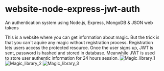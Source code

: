 # website-node-express-jwt-auth
An authentication system using Node.js, Express, MongoDB &amp; JSON web tokens

This is a website where you can get information about magic. But the trick is that you can`t aquire any magic without registration process. Registration lets users access the protected resource. Once the user signs up, JWT is sent, password is hashed and stored in database. Meanwhile JWT is used to store user authentic information for 24 hours session.
![Magic_library_1](https://user-images.githubusercontent.com/119817390/223198112-0ac52608-7fed-46d0-86c7-6af7c9ad7386.png)
![Magic_library_2](https://user-images.githubusercontent.com/119817390/223197905-3f45a3ec-d3d2-40a3-802a-7286516c1ac7.png)
![Magic_library_3](https://user-images.githubusercontent.com/119817390/223198585-f5fb1053-159d-4162-89d1-7b437063542d.png)
